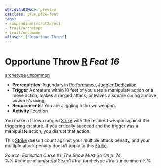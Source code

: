 ```yaml
---
obsidianUIMode: preview
cssclass: pf2e,pf2e-feat
tags:
- compendium/src/pf2e/ec1
- trait/archetype
- trait/uncommon
aliases: ["Opportune Throw"]
---
```

# Opportune Throw  [R](../../Rules/core-rulebook/chapter-9-playing-the-game.md#Actions "Reaction") *Feat 16*  
[archetype](../../Rules/traits/archetype.md)  [uncommon](../../Rules/traits/uncommon.md)  

- **Prerequisites**: legendary in [Performance](../skills.md#Performance), [Juggler Dedication](juggler-dedication-ec1.md)
- **Trigger** A creature within 10 feet of you uses a manipulate action or a move action, makes a ranged attack, or leaves a square during a move action it's using.
- **Requirements**: You are Juggling a thrown weapon.
- **Activity** Reaction

You make a thrown ranged [Strike](../../Rules/actions/strike.md) with the required weapon against the triggering creature. If you critically succeed and the trigger was a manipulate action, you disrupt that action.

This [Strike](../../Rules/actions/strike.md) doesn't count against your multiple attack penalty, and your multiple attack penalty doesn't apply to this [Strike](../../Rules/actions/strike.md).

*Source: Extinction Curse #1: The Show Must Go On p. 74*  
%% #compendium/src/pf2e/ec1 #trait/archetype #trait/uncommon %%